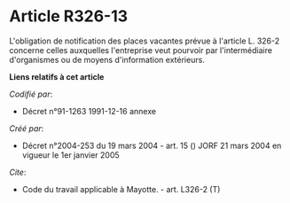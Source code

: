 # Article R326-13

L'obligation de notification des places vacantes prévue à l'article L. 326-2 concerne celles auxquelles l'entreprise veut
pourvoir par l'intermédiaire d'organismes ou de moyens d'information extérieurs.

**Liens relatifs à cet article**

_Codifié par_:

  - Décret n°91-1263 1991-12-16 annexe

_Créé par_:

  - Décret n°2004-253 du 19 mars 2004 - art. 15 () JORF 21 mars 2004 en vigueur le 1er janvier 2005

_Cite_:

  - Code du travail applicable à Mayotte. - art. L326-2 (T)
